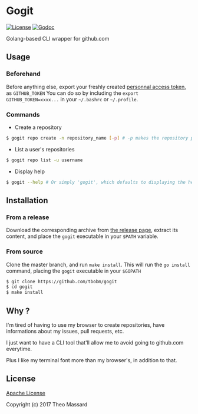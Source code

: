 # Gogit

[![License](https://img.shields.io/badge/License-Apache%202.0-blue.svg)](https://opensource.org/licenses/Apache-2.0)
[![Godoc](https://godoc.org/github.com/tbobm/gogit?status.svg)](https://godoc.org/github.com/tbobm/gogit)

Golang-based CLI wrapper for github.com

## Usage

### Beforehand

Before anything else, export your freshly created 
[personnal access token](https://github.com/settings/token), as `GITHUB_TOKEN` 
You can do so by including the `export GITHUB_TOKEN=xxxx...` in your `~/.bashrc`
or `~/.profile`.

### Commands

- Create a repository

```bash
$ gogit repo create -n repository_name [-p] # -p makes the repository private
```

- List a user's repositories

```bash
$ gogit repo list -u username
```

- Display help

```bash
$ gogit --help # Or simply 'gogit', which defaults to displaying the help
```

## Installation

### From a release

Download the corresponding archive from [the release page](https://github.com/tbobm/gogit/releases),
extract its content, and place the `gogit` executable in your `$PATH` variable.

### From source

Clone the master branch, and run `make install`.
This will run the `go install` command, placing the `gogit` executable in your `$GOPATH`

```bash
$ git clone https://github.com/tbobm/gogit
$ cd gogit
$ make install
```

## Why ?

I'm tired of having to use my browser to create repositories, have 
informations about my issues, pull requests, etc.

I just want to have a CLI tool that'll allow me to avoid going to
github.com everytime.

Plus I like my terminal font more than my browser's, in addition to that.

## License

[Apache License](https://github.com/tbobm/gogit/blob/master/LICENSE)

Copyright (c) 2017 Theo Massard

